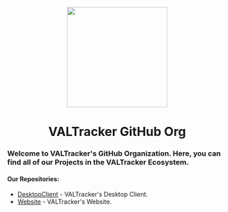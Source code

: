 <p align="center"><img width="230px" src="https://valtracker.gg/img/VALTracker_Logo_default.png"></p>
<h1 align="center">VALTracker GitHub Org</h1>

### Welcome to VALTracker's GitHub Organization. Here, you can find all of our Projects in the VALTracker Ecosystem.
#### Our Repositories:
- [DesktopClient](https://github.com/VALTracker/DesktopClient) - VALTracker's Desktop Client. 
- [Website](https://github.com/VALTracker/Website) - VALTracker's Website.
